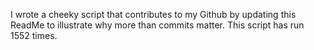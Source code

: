 I wrote a cheeky script that contributes to my Github by updating this ReadMe to illustrate why more than commits matter. This script has run 1552 times.